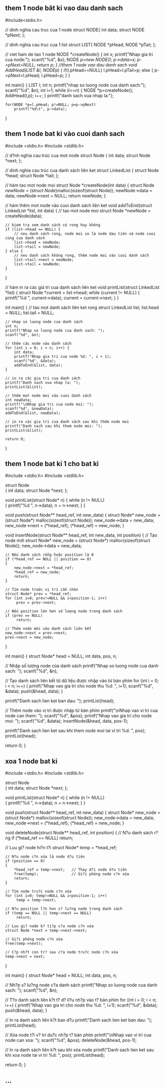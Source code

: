 ## them 1 node bât ki vao dau danh sach
#include<stdio.h>

// dinh nghia cau truc cua 1 node
struct NODE{
    int data;
    struct NODE *pNext;
};

// dinh nghia cau truc cua 1 list
struct LIST{
    NODE *pHead;
    NODE *pTail;
};

// viet ham de tao 1 node
NODE *createNode()
{
    int x;
    printf("Nhap gia tri cua node:");
    scanf("%d", &x);
    NODE *p=new NODE();
    p->data=x;
    p->pNext=NULL;
    return p;
}
//them 1 node vao dau danh sach
void AddHead(LIST &l, NODE*p)
{
    if(l.pHead==NULL)
        l.pHead=l.pTail=p;
    else
    {
        p->pNext=l.pHead;
        l.pHead=p;
    }
} 

int main()
{
    LIST l;
    int n;
    printf("nhap so luong node cua danh sach:");
    scanf("%d", &n);
    int i=1;
    while (i<=n)
    {
        NODE *p=createNode();
        AddHead(l,p);
        i++;
    }
    printf("danh sach vua nhap la:");

    for(NODE *p=l.pHead; p!=NULL; p=p->pNext)
        printf("%d\t", p->data);
}
## them 1 node bat ki vào cuoi danh sach
#include <stdio.h>
#include <stdlib.h>

// d?nh nghia cau trúc cua mot node
struct Node {
    int data;
    struct Node *next;
};

// dinh nghia cau trúc cua danh sách liên ket
struct LinkedList {
    struct Node *head;
    struct Node *tail;
};

// hàm tao mot node moi
struct Node *createNode(int data) {
    struct Node *newNode = (struct Node*)malloc(sizeof(struct Node));
    newNode->data = data;
    newNode->next = NULL;
    return newNode;
}

// hàm thêm  mot node vào cuoi danh sách liên ket
void addToEnd(struct LinkedList *list, int data) {
    // tao mot node moi
    struct Node *newNode = createNode(data);

    // kiem tra xem danh sách có rong hay không
    if (list->head == NULL) {
        // neu danh sách rong, node moi so là node dau tiên và node cuoi cùng cua danh sách
        list->head = newNode;
        list->tail = newNode;
    } else {
        // neu danh sách không rong, thêm node moi vào cuoi danh sách
        list->tail->next = newNode;
        list->tail = newNode;
    }
}

// hàm in ra các giá tri cua danh sách liên ket
void printList(struct LinkedList *list) {
    struct Node *current = list->head;
    while (current != NULL) {
        printf("%d ", current->data);
        current = current->next;
    }
}

int main() {
    // tao mot  danh sách liên ket rong
    struct LinkedList list;
    list.head = NULL;
    list.tail = NULL;

    // nhap so luong node cua danh sách
    int n;
    printf("Nhap so luong node cua danh sach: ");
    scanf("%d", &n);

    // thêm các node vào danh sách
    for (int i = 0; i < n; i++) {
        int data;
        printf("Nhap gia tri cua node %d: ", i + 1);
        scanf("%d", &data);
        addToEnd(&list, data);
    }

    // in ra các gia tri cua danh sách
    printf("Danh sach vua nhap la: ");
    printList(&list);
    
    // thêm mot node moi vào cuoi danh sách
    int newData;
    printf("\nNhap gia tri cua node moi: ");
    scanf("%d", &newData);
    addToEnd(&list, newData);

    // in ra các gia tri cua danh sách sau khi thêm node moi
    printf("Danh sach sau khi them node moi: ");
    printList(&list);

    return 0;
}
## them 1 node bat ki 1 cho bat ki
#include <stdio.h>
#include <stdlib.h>

struct Node  
{ 
  int data; 
  struct Node *next; 
};

void printList(struct Node* n)
{
  while (n != NULL)  
  { 
     printf("%d ", n->data); 
     n = n->next; 
  }
}

void push(struct Node** head_ref, int new_data) 
{ 
  struct Node* new_node = (struct Node*) malloc(sizeof(struct Node)); 
  new_node->data = new_data; 
  new_node->next = (*head_ref); 
  (*head_ref) = new_node; 
} 

void insertNode(struct Node** head_ref, int new_data, int position) 
{ 
    // Tạo node mới
    struct Node* new_node = (struct Node*) malloc(sizeof(struct Node)); 
    new_node->data = new_data; 
  
    // Nếu danh sách rỗng hoặc position là 0
    if (*head_ref == NULL || position == 0) 
    { 
        new_node->next = *head_ref; 
        *head_ref = new_node; 
        return; 
    } 
  
    // Tìm node trước vị trí cần chèn
    struct Node* prev = *head_ref; 
    for (int i=0; prev!=NULL && i<position-1; i++) 
         prev = prev->next; 
  
    // Nếu position lớn hơn số lượng node trong danh sách
    if (prev == NULL) 
         return; 
  
    // Thêm node mới vào danh sách liên kết
    new_node->next = prev->next; 
    prev->next = new_node; 
} 

int main() 
{
  struct Node* head = NULL;
  int data, pos, n;

  // Nhập số lượng node của danh sách
  printf("Nhap so luong node cua danh sach: ");
  scanf("%d", &n);

  // Tạo danh sách liên kết từ dữ liệu được nhập vào từ bàn phím
  for (int i = 0; i < n; i++) {
    printf("Nhap vao gia tri cho node thu %d: ", i+1);
    scanf("%d", &data);
    push(&head, data);
  }

  printf("Danh sach lien ket ban dau: "); 
  printList(head); 

  // Thêm node vào vị trí được nhập từ bàn phím
  printf("\nNhap vao vi tri cua node can them: ");
  scanf("%d", &pos);
  printf("Nhap vao gia tri cho node moi: ");
  scanf("%d", &data);
  insertNode(&head, data, pos-1);

  printf("Danh sach lien ket sau khi them node moi tai vi tri %d: ", pos);
  printList(head); 

  return 0; 
}

## xoa 1 node bat ki
#include <stdio.h>
#include <stdlib.h>

struct Node  
{ 
  int data; 
  struct Node *next; 
};

void printList(struct Node* n)
{
  while (n != NULL)  
  { 
     printf("%d ", n->data); 
     n = n->next; 
  }
}

void push(struct Node** head_ref, int new_data) 
{ 
  struct Node* new_node = (struct Node*) malloc(sizeof(struct Node)); 
  new_node->data = new_data; 
  new_node->next = (*head_ref); 
  (*head_ref) = new_node; 
} 

void deleteNode(struct Node** head_ref, int position) 
{ 
   // N?u danh sách r?ng
   if (*head_ref == NULL) 
      return; 
  
   // Luu gi? node hi?n t?i
   struct Node* temp = *head_ref; 
  
    // N?u node c?n xóa là node d?u tiên
    if (position == 0) 
    { 
        *head_ref = temp->next;   // Thay d?i node d?u tiên
        free(temp);               // Gi?i phóng node c?n xóa
        return; 
    } 
  
    // Tìm node tru?c node c?n xóa
    for (int i=0; temp!=NULL && i<position-1; i++) 
         temp = temp->next; 
  
    // N?u position l?n hon s? lu?ng node trong danh sách
    if (temp == NULL || temp->next == NULL) 
         return; 
  
    // Luu gi? node k? ti?p c?a node c?n xóa
    struct Node *next = temp->next->next; 
  
    // Gi?i phóng node c?n xóa
    free(temp->next);  
  
    // C?p nh?t con tr? sau c?a node tru?c node c?n xóa
    temp->next = next;  
}

int main() 
{
  struct Node* head = NULL;
  int data, pos, n;

  // Nh?p s? lu?ng node c?a danh sách
  printf("Nhap so luong node cua danh sach: ");
  scanf("%d", &n);

  // T?o danh sách liên k?t t? d? li?u nh?p vào t? bàn phím
  for (int i = 0; i < n; i++) {
    printf("Nhap vao gia tri cho node thu %d: ", i+1);
    scanf("%d", &data);
    push(&head, data);
  }

  // In ra danh sách liên k?t ban d?u
  printf("Danh sach lien ket ban dau: "); 
  printList(head); 

  // Xóa node t?i v? trí du?c nh?p t? bàn phím
  printf("\nNhap vao vi tri cua node can xoa: ");
  scanf("%d", &pos);
  deleteNode(&head, pos-1);

  // In ra danh sách liên k?t sau khi xóa node
  printf("Danh sach lien ket sau khi xoa node tai vi tri %d: ", pos);
  printList(head); 

  return 0; 
}

## ...

